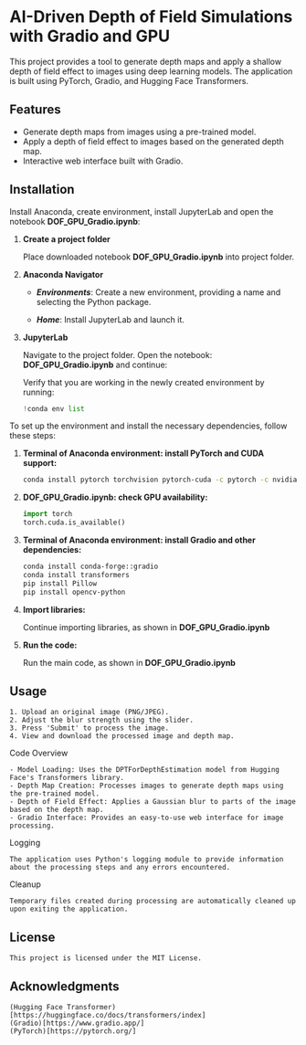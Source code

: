 # AI-Driven Depth of Field Simulations with Gradio and GPU

This project provides a tool to generate depth maps and apply a shallow depth of field effect to images using deep learning models. 
The application is built using PyTorch, Gradio, and Hugging Face Transformers.


## Features

- Generate depth maps from images using a pre-trained model.
- Apply a depth of field effect to images based on the generated depth map.
- Interactive web interface built with Gradio.


## Installation

Install Anaconda, create environment, install JupyterLab and open the notebook **DOF_GPU_Gradio.ipynb**:

1. **Create a project folder**

    Place downloaded notebook **DOF_GPU_Gradio.ipynb** into project folder.

2. **Anaconda Navigator**

   - ***Environments***: Create a new environment, providing a name and selecting the Python package. 

   - ***Home***: Install JupyterLab and launch it. 

3. **JupyterLab**

   Navigate to the project folder. Open the notebook: **DOF_GPU_Gradio.ipynb** and continue:

   Verify that you are working in the newly created environment by running:

   ````Python
   !conda env list


To set up the environment and install the necessary dependencies, follow these steps:

1. **Terminal of Anaconda environment: install PyTorch and CUDA support:**

   ```bash
   conda install pytorch torchvision pytorch-cuda -c pytorch -c nvidia


2. **DOF_GPU_Gradio.ipynb: check GPU availability:**

   ```Python
   import torch
   torch.cuda.is_available()

4. **Terminal of Anaconda environment: install Gradio and other dependencies:**

   ```bash
   conda install conda-forge::gradio
   conda install transformers
   pip install Pillow
   pip install opencv-python

5. **Import libraries:**

   Continue importing libraries, as shown in **DOF_GPU_Gradio.ipynb**

7. **Run the code:**

    Run the main code, as shown in **DOF_GPU_Gradio.ipynb**

    
## Usage

    1. Upload an original image (PNG/JPEG).
    2. Adjust the blur strength using the slider.
    3. Press 'Submit' to process the image.
    4. View and download the processed image and depth map.

Code Overview

    - Model Loading: Uses the DPTForDepthEstimation model from Hugging Face's Transformers library.
    - Depth Map Creation: Processes images to generate depth maps using the pre-trained model.
    - Depth of Field Effect: Applies a Gaussian blur to parts of the image based on the depth map.
    - Gradio Interface: Provides an easy-to-use web interface for image processing.

Logging

    The application uses Python's logging module to provide information about the processing steps and any errors encountered.
    
Cleanup

    Temporary files created during processing are automatically cleaned up upon exiting the application.

    
## License

    This project is licensed under the MIT License.


## Acknowledgments

    (Hugging Face Transformer)[https://huggingface.co/docs/transformers/index]
    (Gradio)[https://www.gradio.app/]
    (PyTorch)[https://pytorch.org/]
